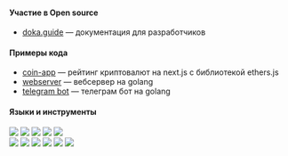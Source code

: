 #### Участие в Open source
* [doka.guide](https://doka.guide/people/kalpovskii/) — документация для разработчиков
#### Примеры кода
* [coin-app](https://github.com/kalpovskii/next-js-pet) — рейтинг криптовалют на next.js с библиотекой ethers.js
* [webserver](https://github.com/kalpovskii/go-test) — вебсервер на golang
* [telegram bot](https://github.com/kalpovskii/tg-bot) — телеграм бот на golang
#### Языки и инструменты
![](https://img.shields.io/badge/-typescript-black?style=flat-square&logo=typescript)
![](https://img.shields.io/badge/-react-black?style=flat-square&logo=react)
![](https://img.shields.io/badge/-next.js-black?style=flat-square&logo=next.js)
![](https://img.shields.io/badge/-storybook-black?style=flat-square&logo=storybook)
![](https://img.shields.io/badge/-eslint-black?style=flat-square&logo=eslint)<br>
![](https://img.shields.io/badge/-figma-black?style=flat-square&logo=figma)
![](https://img.shields.io/badge/-swr-black?style=flat-square&logo=swr)
![](https://img.shields.io/badge/-git-black?style=flat-square&logo=git)
![](https://img.shields.io/badge/-postman-black?style=flat-square&logo=postman)
![](https://img.shields.io/badge/-docker-black?style=flat-square&logo=docker)
![](https://img.shields.io/badge/-ubuntu-black?style=flat-square&logo=ubuntu)

